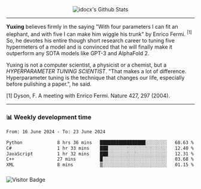 <div align="center">
    <img align="center" src="https://github-readme-stats.vercel.app/api?username=idocx&show_icons=true&count_private=true&hide_border=true" alt="idocx's Github Stats"></img>
</div>

---

**Yuxing** believes firmly in the saying "With four parameters I can fit an elephant, and with five I can make him wiggle his trunk" by Enrico Fermi. <sup>[1]</sup> So, he devotes his entire though short research career to tuning five hypermeters of a model and is convinced that he will finally make it outperform any SOTA models like GPT-3 and AlphaFold 2.

Yuxing is not a computer scientist, a physicist or a chemist, but a *HYPERPARAMETER TUNING SCIENTIST*. "That makes a lot of difference. Hyperparameter tuning is the technique that changes our life, especially before pulishing a paper.", he said.

[1] Dyson, F. A meeting with Enrico Fermi. Nature 427, 297 (2004).


---

### 📊 Weekly development time
<!--START_SECTION:waka-->

```txt
From: 16 June 2024 - To: 23 June 2024

Python             8 hrs 36 mins   █████████████████░░░░░░░░   68.63 %
C#                 1 hr 33 mins    ███░░░░░░░░░░░░░░░░░░░░░░   12.40 %
JavaScript         1 hr 32 mins    ███░░░░░░░░░░░░░░░░░░░░░░   12.31 %
C++                27 mins         █░░░░░░░░░░░░░░░░░░░░░░░░   03.68 %
XML                8 mins          ▒░░░░░░░░░░░░░░░░░░░░░░░░   01.15 %
```

<!--END_SECTION:waka-->

### 

![Visitor Badge](https://visitor-badge.laobi.icu/badge?page_id=idocx.idocx)